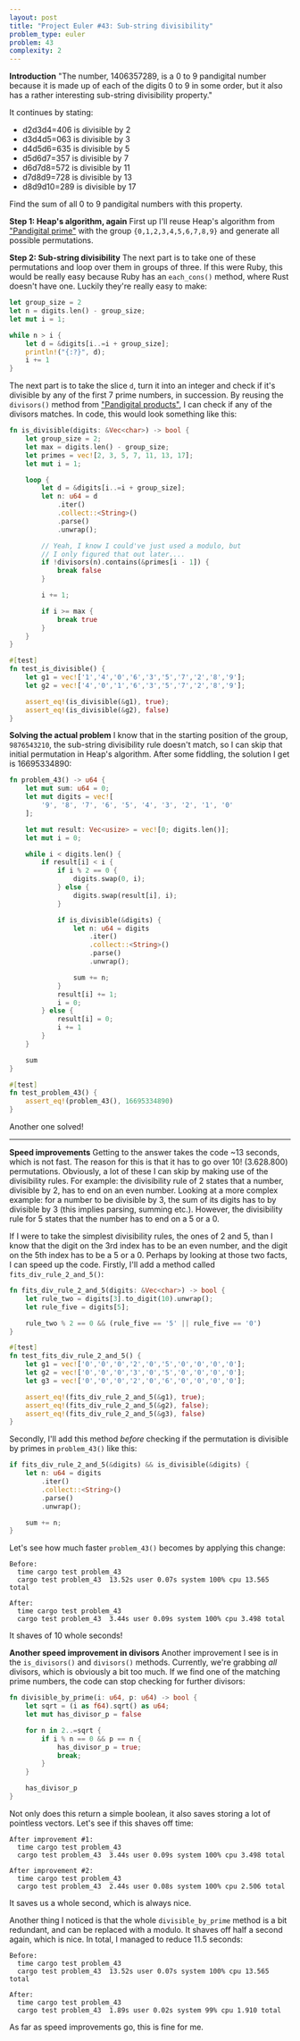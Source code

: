 ```yaml
---
layout: post
title: "Project Euler #43: Sub-string divisibility"
problem_type: euler
problem: 43
complexity: 2
---
```




**Introduction**
"The number, 1406357289, is a 0 to 9 pandigital number because it is made up of each of the digits 0 to 9 in some order, but it also has a rather interesting sub-string divisibility property."

It continues by stating:

- d2d3d4=406 is divisible by 2
- d3d4d5=063 is divisible by 3
- d4d5d6=635 is divisible by 5
- d5d6d7=357 is divisible by 7
- d6d7d8=572 is divisible by 11
- d7d8d9=728 is divisible by 13
- d8d9d10=289 is divisible by 17

Find the sum of all 0 to 9 pandigital numbers with this property.

**Step 1: Heap's algorithm, again**
First up I'll reuse Heap's algorithm from ["Pandigital prime"](/2021/11/12/project-euler-41-pandigital-prime.html) with the group `{0,1,2,3,4,5,6,7,8,9}` and generate all possible permutations.

**Step 2: Sub-string divisibility**
The next part is to take one of these permutations and loop over them in groups of three. If this were Ruby, this would be really easy because Ruby has an `each_cons()` method, where Rust doesn't have one. Luckily they're really easy to make:

```rust
let group_size = 2
let n = digits.len() - group_size;
let mut i = 1;

while n > i {
    let d = &digits[i..=i + group_size];
    println!("{:?}", d);
    i += 1
}
```

The next part is to take the slice `d`, turn it into an integer and check if it's divisible by any of the first 7 prime numbers, in succession. By reusing the `divisors()` method from ["Pandigital products"](/2021/11/06/project-euler-32-pandigital-products.html), I can check if any of the divisors matches. In code, this would look something like this:

```rust
fn is_divisible(digits: &Vec<char>) -> bool {
    let group_size = 2;
    let max = digits.len() - group_size;
    let primes = vec![2, 3, 5, 7, 11, 13, 17];
    let mut i = 1;

    loop {
        let d = &digits[i..=i + group_size];
        let n: u64 = d
            .iter()
            .collect::<String>()
            .parse()
            .unwrap();

        // Yeah, I know I could've just used a modulo, but
        // I only figured that out later....
        if !divisors(n).contains(&primes[i - 1]) {
            break false
        }

        i += 1;

        if i >= max {
            break true
        }
    }
}

#[test]
fn test_is_divisible() {
    let g1 = vec!['1','4','0','6','3','5','7','2','8','9'];
    let g2 = vec!['4','0','1','6','3','5','7','2','8','9'];

    assert_eq!(is_divisible(&g1), true);
    assert_eq!(is_divisible(&g2), false)
}
```

**Solving the actual problem**
I know that in the starting position of the group, `9876543210`, the sub-string divisibility rule doesn't match, so I can skip that initial permutation in Heap's algorithm. After some fiddling, the solution I get is 16695334890:

```rust
fn problem_43() -> u64 {
    let mut sum: u64 = 0;
    let mut digits = vec![
        '9', '8', '7', '6', '5', '4', '3', '2', '1', '0'
    ];

    let mut result: Vec<usize> = vec![0; digits.len()];
    let mut i = 0;

    while i < digits.len() {
        if result[i] < i {
            if i % 2 == 0 {
                digits.swap(0, i);
            } else {
                digits.swap(result[i], i);
            }

            if is_divisible(&digits) {
                let n: u64 = digits
                    .iter()
                    .collect::<String>()
                    .parse()
                    .unwrap();

                sum += n;
            }
            result[i] += 1;
            i = 0;
        } else {
            result[i] = 0;
            i += 1
        }
    }

    sum
}

#[test]
fn test_problem_43() {
    assert_eq!(problem_43(), 16695334890)
}
```

Another one solved!

---

**Speed improvements**
Getting to the answer takes the code ~13 seconds, which is not fast. The reason for this is that it has to go over 10! (3.628.800) permutations. Obviously, a lot of these I can skip by making use of the divisibility rules. For example: the divisibility rule of 2 states that a number, divisible by 2, has to end on an even number. Looking at a more complex example: for a number to be divisible by 3, the sum of its digits has to by divisible by 3 (this implies parsing, summing etc.). However, the divisibility rule for 5 states that the number has to end on a 5 or a 0.

If I were to take the simplest divisibility rules, the ones of 2 and 5, than I know that the digit on the 3rd index has to be an even number, and the digit on the 5th index has to be a 5 or a 0. Perhaps by looking at those two facts, I can speed up the code. Firstly, I'll add a method called `fits_div_rule_2_and_5()`:

```rust
fn fits_div_rule_2_and_5(digits: &Vec<char>) -> bool {
    let rule_two = digits[3].to_digit(10).unwrap();
    let rule_five = digits[5];

    rule_two % 2 == 0 && (rule_five == '5' || rule_five == '0')
}

#[test]
fn test_fits_div_rule_2_and_5() {
    let g1 = vec!['0','0','0','2','0','5','0','0','0','0'];
    let g2 = vec!['0','0','0','3','0','5','0','0','0','0'];
    let g3 = vec!['0','0','0','2','0','6','0','0','0','0'];

    assert_eq!(fits_div_rule_2_and_5(&g1), true);
    assert_eq!(fits_div_rule_2_and_5(&g2), false);
    assert_eq!(fits_div_rule_2_and_5(&g3), false)
}
```

Secondly, I'll add this method _before_ checking if the permutation is divisible by primes in `problem_43()` like this:

```rust
if fits_div_rule_2_and_5(&digits) && is_divisible(&digits) {
    let n: u64 = digits
        .iter()
        .collect::<String>()
        .parse()
        .unwrap();

    sum += n;
}
```

Let's see how much faster `problem_43()` becomes by applying this change:

```
Before:
  time cargo test problem_43
  cargo test problem_43  13.52s user 0.07s system 100% cpu 13.565 total

After:
  time cargo test problem_43
  cargo test problem_43  3.44s user 0.09s system 100% cpu 3.498 total
```

It shaves of 10 whole seconds!

**Another speed improvement in divisors**
Another improvement I see is in the `is_divisors()` and `divisors()` methods. Currently, we're grabbing _all_ divisors, which is obviously a bit too much. If we find one of the matching prime numbers, the code can stop checking for further divisors:

```rust
fn divisible_by_prime(i: u64, p: u64) -> bool {
    let sqrt = (i as f64).sqrt() as u64;
    let mut has_divisor_p = false

    for n in 2..=sqrt {
        if i % n == 0 && p == n {
            has_divisor_p = true;
            break;
        }
    }

    has_divisor_p
}
```

Not only does this return a simple boolean, it also saves storing a lot of pointless vectors. Let's see if this shaves off time:

```
After improvement #1:
  time cargo test problem_43
  cargo test problem_43  3.44s user 0.09s system 100% cpu 3.498 total

After improvement #2:
  time cargo test problem_43
  cargo test problem_43  2.44s user 0.08s system 100% cpu 2.506 total
```

It saves us a whole second, which is always nice.

Another thing I noticed is that the whole `divisible_by_prime` method is a bit redundant, and can be replaced with a modulo. It shaves off half a second again, which is nice. In total, I managed to reduce 11.5 seconds:

```
Before:
  time cargo test problem_43
  cargo test problem_43  13.52s user 0.07s system 100% cpu 13.565 total

After:
  time cargo test problem_43
  cargo test problem_43  1.89s user 0.02s system 99% cpu 1.910 total
```

As far as speed improvements go, this is fine for me.


